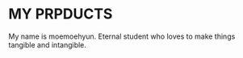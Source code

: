 # MY PRPDUCTS
My name is moemoehyun.
Eternal student who loves to make things tangible and intangible.
